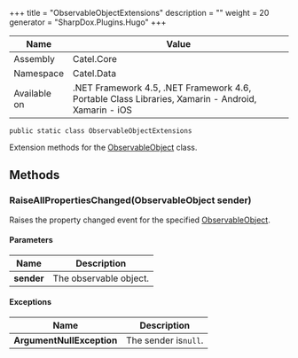 

+++
title = "ObservableObjectExtensions" 
description = ""
weight = 20
generator = "SharpDox.Plugins.Hugo"
+++

Name|Value
---|---
Assembly|Catel.Core
Namespace|Catel.Data
Available on|.NET Framework 4.5, .NET Framework 4.6, Portable Class Libraries, Xamarin - Android, Xamarin - iOS

```
public static class ObservableObjectExtensions
```

Extension methods for the [ObservableObject](#) class.

## Methods

### RaiseAllPropertiesChanged(ObservableObject sender)

Raises the property changed event for the specified [ObservableObject](#).

#### Parameters

Name|Description
---|---
**sender**|The observable object.

#### Exceptions

Name|Description
---|---
**ArgumentNullException**|The sender is`null`.

